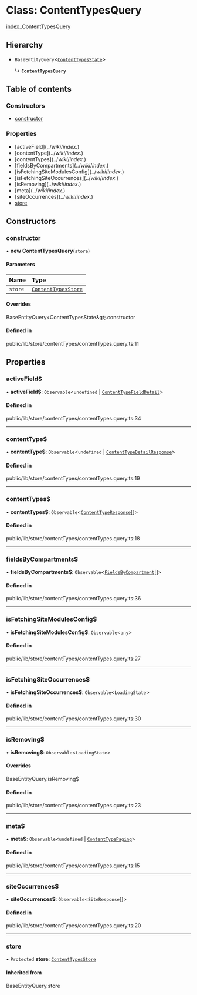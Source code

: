 # Class: ContentTypesQuery

[index](../wiki/index).[<internal>](../wiki/index.%3Cinternal%3E).ContentTypesQuery

## Hierarchy

- `BaseEntityQuery`<[`ContentTypesState`](../wiki/index.%3Cinternal%3E.ContentTypesState)\>

  ↳ **`ContentTypesQuery`**

## Table of contents

### Constructors

- [constructor](../wiki/index.%3Cinternal%3E.ContentTypesQuery#constructor)

### Properties

- [activeField$](../wiki/index.%3Cinternal%3E.ContentTypesQuery#activefield$)
- [contentType$](../wiki/index.%3Cinternal%3E.ContentTypesQuery#contenttype$)
- [contentTypes$](../wiki/index.%3Cinternal%3E.ContentTypesQuery#contenttypes$)
- [fieldsByCompartments$](../wiki/index.%3Cinternal%3E.ContentTypesQuery#fieldsbycompartments$)
- [isFetchingSiteModulesConfig$](../wiki/index.%3Cinternal%3E.ContentTypesQuery#isfetchingsitemodulesconfig$)
- [isFetchingSiteOccurrences$](../wiki/index.%3Cinternal%3E.ContentTypesQuery#isfetchingsiteoccurrences$)
- [isRemoving$](../wiki/index.%3Cinternal%3E.ContentTypesQuery#isremoving$)
- [meta$](../wiki/index.%3Cinternal%3E.ContentTypesQuery#meta$)
- [siteOccurrences$](../wiki/index.%3Cinternal%3E.ContentTypesQuery#siteoccurrences$)
- [store](../wiki/index.%3Cinternal%3E.ContentTypesQuery#store)

## Constructors

### constructor

• **new ContentTypesQuery**(`store`)

#### Parameters

| Name | Type |
| :------ | :------ |
| `store` | [`ContentTypesStore`](../wiki/index.%3Cinternal%3E.ContentTypesStore) |

#### Overrides

BaseEntityQuery&lt;ContentTypesState\&gt;.constructor

#### Defined in

public/lib/store/contentTypes/contentTypes.query.ts:11

## Properties

### activeField$

• **activeField$**: `Observable`<`undefined` \| [`ContentTypeFieldDetail`](../wiki/index.%3Cinternal%3E#contenttypefielddetail)\>

#### Defined in

public/lib/store/contentTypes/contentTypes.query.ts:34

___

### contentType$

• **contentType$**: `Observable`<`undefined` \| [`ContentTypeDetailResponse`](../wiki/index.%3Cinternal%3E.ContentTypeDetailResponse)\>

#### Defined in

public/lib/store/contentTypes/contentTypes.query.ts:19

___

### contentTypes$

• **contentTypes$**: `Observable`<[`ContentTypeResponse`](../wiki/index.%3Cinternal%3E.ContentTypeResponse)[]\>

#### Defined in

public/lib/store/contentTypes/contentTypes.query.ts:18

___

### fieldsByCompartments$

• **fieldsByCompartments$**: `Observable`<[`FieldsByCompartment`](../wiki/index.%3Cinternal%3E.FieldsByCompartment)[]\>

#### Defined in

public/lib/store/contentTypes/contentTypes.query.ts:36

___

### isFetchingSiteModulesConfig$

• **isFetchingSiteModulesConfig$**: `Observable`<`any`\>

#### Defined in

public/lib/store/contentTypes/contentTypes.query.ts:27

___

### isFetchingSiteOccurrences$

• **isFetchingSiteOccurrences$**: `Observable`<`LoadingState`\>

#### Defined in

public/lib/store/contentTypes/contentTypes.query.ts:30

___

### isRemoving$

• **isRemoving$**: `Observable`<`LoadingState`\>

#### Overrides

BaseEntityQuery.isRemoving$

#### Defined in

public/lib/store/contentTypes/contentTypes.query.ts:23

___

### meta$

• **meta$**: `Observable`<`undefined` \| [`ContentTypePaging`](../wiki/index.%3Cinternal%3E.ContentTypePaging)\>

#### Defined in

public/lib/store/contentTypes/contentTypes.query.ts:15

___

### siteOccurrences$

• **siteOccurrences$**: `Observable`<`SiteResponse`[]\>

#### Defined in

public/lib/store/contentTypes/contentTypes.query.ts:20

___

### store

• `Protected` **store**: [`ContentTypesStore`](../wiki/index.%3Cinternal%3E.ContentTypesStore)

#### Inherited from

BaseEntityQuery.store
